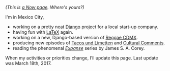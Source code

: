 <!-- 
.. title: What I'm doing at the moment
.. slug: now
.. date: 2016-06-22 17:44:06 UTC-05:00
.. tags: 
.. category: 
.. link: 
.. description: 
.. type: text
-->

*(This is [a Now page](http://nownownow.com/about). Where's yours?)*


I'm in Mexico City,

- working on a pretty neat [Django](https://docs.djangoproject.com/en/1.10/) project for a local start-up company.
- having fun with [LaTeX](https://www.latex-project.org/) again.
- working on a new, Django-based version of [Reggae CDMX](https://reggae-cdmx.com).
- producing new episodes of [Tacos und Limetten](http://tacosundlimetten.de/) and [Cultural Comments](http://podcast.c3s.cc/).
- reading the phenomenal *[Expanse](https://en.wikipedia.org/wiki/The_Expanse_(novel_series))* series by James S. A. Corey. 
<!-- - still keeping my clients' WordPress sites running and humming. -->
<!-- - preparing for our next trip to the South Mexican jungle.-->
<!-- - studying [User Story Mapping](http://shop.oreilly.com/product/0636920033851.do).-->
<!-- - reading lots of stupid start-up/silicon valley books. Because reasons.-->
<!-- - working on client projects in [Kirby](https://getkirby.com/).-->
<!-- - running and [Reggae CDMX](https://reggae-cdmx.com), a comprehensive event calendar for the Reggae and Dub scene in Mexico City.-->
<!-- - reading quite a bit of the [Django documentation](https://docs.djangoproject.com/en/1.10/), because of it.-->
<!-- - still studying [Test-Driven Development](http://www.obeythetestinggoat.com/).-->


When my activities or priorities change, I’ll update this page. Last update was March 18th, 2017.
